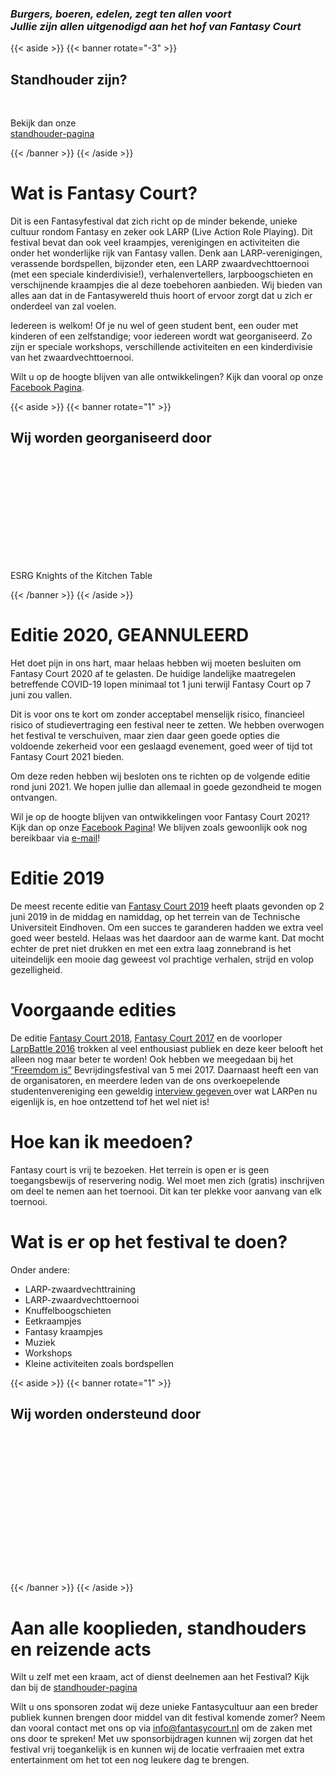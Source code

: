 


<!-- <div class="Title" style="
    background-image: url(../images/Title.jpg);
    background-position: 50% 30%;"></div> -->


### _Burgers, boeren, edelen, zegt ten allen voort_ <br> _Jullie zijn allen uitgenodigd aan het hof van Fantasy Court_

{{< aside >}}
    {{< banner rotate="-3" >}}
        <h2>Standhouder zijn?</h2><br>
        <p>Bekijk dan onze <br>
            <a href="FC_Standhouders_NL.html">standhouder-pagina</a>
        </p>
    {{< /banner >}}
{{< /aside >}}

# Wat is Fantasy Court?

Dit is een Fantasyfestival dat zich richt op de minder bekende, unieke cultuur rondom Fantasy en zeker ook LARP (Live Action Role Playing). Dit festival bevat dan ook veel kraampjes, verenigingen en activiteiten die onder het wonderlijke rijk van Fantasy vallen. Denk aan LARP-verenigingen, verassende bordspellen, bijzonder eten, een LARP zwaardvechttoernooi (met een speciale kinderdivisie!), verhalenvertellers, larpboogschieten en verschijnende kraampjes die al deze toebehoren aanbieden. Wij bieden van alles aan dat in de Fantasywereld thuis hoort of ervoor zorgt dat u zich er onderdeel van zal voelen.

Iedereen is welkom! Of je nu wel of geen student bent, een ouder met kinderen of een zelfstandige; voor iedereen wordt wat georganiseerd. Zo zijn er speciale workshops, verschillende activiteiten en een kinderdivisie van het zwaardvechttoernooi.

Wilt u op de hoogte blijven van alle ontwikkelingen? Kijk dan vooral op onze [Facebook Pagina](https://www.facebook.com/FantasyCourt/).

{{< aside >}}
    {{< banner rotate="1" >}}
        <h2>Wij worden georganiseerd door</h2><br>
        <div style="background-image: url(../images/Knights_logo.png);
            background-size: contain; margin: auto; height: 150px; width: 120px;"></div>
        <p>ESRG Knights of the Kitchen Table</p>
    {{< /banner >}}
{{< /aside >}}

# Editie 2020, GEANNULEERD
Het doet pijn in ons hart, maar helaas hebben wij moeten besluiten om Fantasy Court 2020 af te gelasten. De huidige landelijke maatregelen betreffende COVID-19 lopen minimaal tot 1 juni terwijl Fantasy Court op 7 juni zou vallen. 

Dit is voor ons te kort om zonder acceptabel menselijk risico, financieel risico of studievertraging een festival neer te zetten. We hebben overwogen het festival te verschuiven, maar zien daar geen goede opties die voldoende zekerheid voor een geslaagd evenement, goed weer of tijd tot Fantasy Court 2021 bieden. 

Om deze reden hebben wij besloten ons te richten op de volgende editie rond juni 2021. We hopen jullie dan allemaal in goede gezondheid te mogen ontvangen.

Wil je op de hoogte blijven van ontwikkelingen voor Fantasy Court 2021? Kijk dan op onze [Facebook Pagina](https://www.facebook.com/FantasyCourt/)! We blijven zoals gewoonlijk ook nog bereikbaar via [e-mail](mailto:organisatie@fantasycourt.nl)!

# Editie 2019
<p>
    De meest recente editie van <a href="https://www.facebook.com/events/2583251595022623/">Fantasy Court 2019</a> heeft plaats gevonden op 2 juni 2019 in de middag en namiddag, op het terrein van de Technische Universiteit Eindhoven. Om een succes te garanderen hadden we extra veel goed weer besteld. Helaas was het daardoor aan de warme kant. Dat mocht echter de pret niet drukken en met een extra laag zonnebrand is het uiteindelijk een mooie dag geweest vol prachtige verhalen, strijd en volop gezelligheid.
</p>

<h1>Voorgaande edities</h1>
<p>
    De editie <a href="https://www.facebook.com/events/121539801858080/"> Fantasy Court 2018</a>, <a href="https://www.facebook.com/events/795289227288793/">Fantasy Court 2017</a> en de voorloper <a href="https://www.facebook.com/events/564866377026074/">LarpBattle 2016</a> trokken al veel enthousiast publiek en deze keer belooft het alleen nog maar beter te worden!
    Ook hebben we meegedaan bij het <a href="http://agendastrijp.nl/evenement/freedom-is-bevrijdingsfestival-eindhoven/"> “Freemdom is”</a> Bevrijdingsfestival van 5 mei 2017.
    Daarnaast heeft een van de organisatoren, en meerdere leden van de ons overkoepelende studentenvereniging een geweldig <a href="https://www.ed.nl/eindhoven/eindje-mee-met-dide-vonk-3-3-larpers~a611d2be/">interview gegeven </a> over wat LARPen nu eigenlijk is, en hoe ontzettend tof het wel niet is!
</p>

<h1>Hoe kan ik meedoen?</h1>
Fantasy court is vrij te bezoeken. Het terrein is open er is geen toegangsbewijs of reservering nodig. Wel moet men zich (gratis) inschrijven om deel te nemen aan het toernooi. Dit kan ter plekke voor aanvang van elk toernooi.

# Wat is er op het festival te doen?
Onder andere:
* LARP-zwaardvechttraining
* LARP-zwaardvechttoernooi
* Knuffelboogschieten
* Eetkraampjes
* Fantasy kraampjes
* Muziek
* Workshops
* Kleine activiteiten zoals bordspellen

{{< aside >}}
    {{< banner rotate="1" >}}
        <h2>Wij worden ondersteund door</h2><br>
        <div style="background-image: url(../images/Sponsor_SG.bmp);
            background-size: contain; margin: auto; height: 150px; width: 150px;"></div>
        <div style="background-image: url(../images/Sponsor_Rabobank.png);
            background-size: contain; margin: auto; height: 72px; width: 200px;"></div>
    {{< /banner >}}
{{< /aside >}}

# Aan alle kooplieden, standhouders en reizende acts
Wilt u zelf met een kraam, act of dienst deelnemen aan het Festival? Kijk dan bij de [standhouder-pagina](FC_Standhouders_NL.html)

Wilt u ons sponsoren zodat wij deze unieke Fantasycultuur aan een breder publiek kunnen brengen door middel van dit festival komende zomer? Neem dan vooral contact met ons op via [info@fantasycourt.nl](mailto:organisatie@fantsycourt.nl) om de zaken met ons door te spreken!
Met uw sponsorbijdragen kunnen wij zorgen dat het festival vrij toegankelijk is en kunnen wij de locatie verfraaien met extra entertainment om het tot een nog leukere dag te brengen.




<!-- 

            

            <p>
               
            </p>

		

            

            <br><br>
            <h3>
                <i>Tot op het hof!</i>
            </h3>
            <br><br>

            <h2>Sponsoren</h2>
            <div class='no-padding-list'>
                <p>Wij worden mede mogelijk gemaakt door:</p>
                <ul class="no-padding-list">
                    <li>ESRG Knights of the Kitchen Table</li>
                    <li>Studium Generale TU/e</li>
                    <li>Rabobank Eindhoven-Veldhoven</li>
                </ul>
            </div>
        </div>
    </div>

   
</div>

</body>
-->
